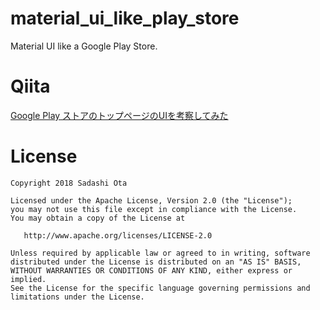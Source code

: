 # material_ui_like_play_store

Material UI like a Google Play Store.

# Qiita

[Google Play ストアのトップページのUIを考察してみた][1]

# License

```
Copyright 2018 Sadashi Ota

Licensed under the Apache License, Version 2.0 (the "License");
you may not use this file except in compliance with the License.
You may obtain a copy of the License at

   http://www.apache.org/licenses/LICENSE-2.0

Unless required by applicable law or agreed to in writing, software
distributed under the License is distributed on an "AS IS" BASIS,
WITHOUT WARRANTIES OR CONDITIONS OF ANY KIND, either express or implied.
See the License for the specific language governing permissions and
limitations under the License.
```

[1]:https://qiita.com/sadashi/items/346a76d1565f2e82116c